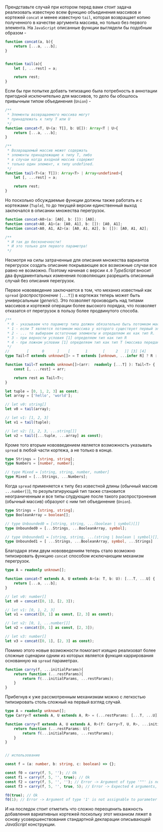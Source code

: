 Прендставьте случай при котором перед вами стоит задача реализовать известную всем функцию объединения массивов и кортежей `concat` и менее известную `tail`, которая возвращает копию полученного в качестве аргумента массива, но только без первого элемента. На `JavaScript` описанные функции выглядели бы подобным образом -

`````javascript
function concat(a, b){
    return [...a, ...b];
}


function tail(a){
    let [, ...rest] = a;

    return rest;
}

`````

Если бы при попытке добавть типизацию была потребность в аннотации пригодной исключительно для массивов, то дело бы обошлось привычным типом объединения (`Union`) -

`````typescript
/**
 * Элементы возвращаемого массива могут
 * принадлежать к типу T или U
 */
function concat<T, U>(a: T[], b: U[]): Array<T | U>{
    return [...a, ...b];
}

/**
 * Возвращаемый массив может содержать
 * элементы принадлежащие к типу T, либо
 * в случаи когда входной массив содержит
 * только один элемент, к типу undefined.
 */
function tail<T>(a: T[]): Array<T> | Array<undefined>{
    let [, ...rest] = a;

    return rest;
}
`````

Но посколько обсуждаемые функции должны также работать и с кортежами (`Tuple`), то до текущей версии единственный выход заключался в описании множества перегрузок.

`````typescript
function concat<A0>(a: [A0], b: []): [A0];
function concat<A0, A1>(a: [A0, A1], b: []): [A0, A1];
function concat<A0, A1, A2>(a: [A0, A1, A2], b: []): [A0, A1, A2];

/**
 * И так до бесконечности!
 * И это только для первого параметра!
 */
`````

Несмотря на силы затраченные для описания множества вариантов перегрузок создать описание покрывающее все возможные случаи все равно не возможно. Поэтому начиная с версии `4.0` _TypeScript_ вносит два фундаментальных изменения позволяющих разрешить описанный случай без описания перегрузок.

Первое нововведение заключается в том, что механиз известный как `spread` (_распростронение_ `[...T]`) в кортежах теперь может быть универсальным (_generic_). Это позволяет производить над типами массивов и кортежей операции более высокого порядка, что позволяет отказатся от перегрузок в пользу более продвинутого способа.

`````typescript
/**
 * 0 - указываем что параметр типа должен обязательно быть потомком массива.
 * 1 - если T является потомком массива у которого существует первый элемент...
 * 2 - ... то выбираем остаточные элементы и определяем их как тип R.
 * 3 - при верности условия [1] определяем тип как тип R
 * 4 - при ложном условии [1] определяем тип как тип T (массива переданного в качестве аргумента)
 */
//        [      0      ]    [       1       [     2   ]] [3] [4]
type Tail<T extends unknown[]> = T extends [unknown, ...infer R] ? R : T;

function tail<T extends unknown[]>(arr:  readonly [...T] ): Tail<T> {
    const [, ...rest] = arr;

    return rest as Tail<T>;
}

let tuple = [0, 1, 2, 3] as const;
let array = ['hello', 'world'];

// let v0: string[]
let v0 = tail(array);

// let v1: [1, 2, 3]
let v1 = tail(tuple);

// let v2: [1, 2, 3, ...string[]]
let v2 = tail([...tuple, ...array] as const);
`````

Кроме того вторым нововведением является возможность указывать `spread` в любой части кортежа, а не только в конце.

`````typescript
type Strings = [string, string];
type Numbers = [number, number];

// type Mixed = [string, string, number, number]
type Mixed = [...Strings, ...Numbers];
`````

Когда `spread` применяется к типу без известной длины (обычный массив `...number[]`), то результатирующий тип также становится неограниченным и все типы слудующие после такого распростронения (обычный массив) образуют с ним тип объединение (`Union`).

`````typescript
type Strings = [string, string];
type BooleanArray = boolean[];

// type Unbounded0 = [string, string, ...(boolean | symbol)[]]
type Unbounded0 = [...Strings, ...BooleanArray, symbol];

// type Unbounded1 = [string, string, ...(string | boolean | symbol)[]]
type Unbounded1 = [ ...Strings, ...BooleanArray, symbol, ...Strings]
`````

Благодаря этим двум нововведениям теперь стало возможно типизировать функцию `concat` способом исключающим механизм перегрузок.

`````typescript
type A = readonly unknown[];

function concat<T extends A, U extends A>(a: T, b: U): [...T, ...U] {
    return [...a, ...b];
}

// let v0: number[]
let v0 = concat([0, 1], [2, 3]);

// let v1: [0, 1, 2, 3]
let v1 = concat([0, 1] as const, [2, 3] as const);

// let v2: [0, 1, ...number[]]
let v2 = concat([0, 1] as const, [2, 3]);

// let v3: number[]
let v3 = concat([0, 1], [2, 3] as const);
`````

Помимо этого новые возможности помогают изящно реализоват более сложные сценарии одним из которых является функция каррирования основанную на `spread` параметрах.

`````typescript
function carry(f, ...initialParams){
    return function (...restParams){
        return f(...initialParams, ...restParams);
    }
}
`````

Прибегнув к уже рассмотренным механизмам можно с легкостью типизировать столь сложный на первый взгляд случай.

`````typescript
type A = readonly unknown[];
type Carry<T extends A, U extends A, R> = (...restParams: [...T, ...U]) => R;

function carry<T extends A, U extends A, R>(f: Carry<T, U, R>, ...initialParams: T){
    return function (...restParams: U){
        return f(...initialParams, ...restParams);
    }
}


// использование

const f = (a: number, b: string, c: boolean) => {};

const f0 = carry(f, 5, ''); // Ok
const f1 = carry(f, 5, '', true); // Ok
const f2 = carry(f, 5, '', ''); // Error -> Argument of type '""' is not assignable to parameter of type 'boolean'.
const f3 = carry(f, 5, '', true, 5); // Error -> Expected 4 arguments, but got 5.

f0(true); // Ok
f0(1); // Error -> Argument of type '1' is not assignable to parameter of type 'boolean'.
`````


И на последок стоит отметить что сложно переоценить важность добавления вариативных кортежей поскольку этот механизм ляжет в основу усовершенствования стандартной декларации описывающей _JavaScript_ конструкции.
